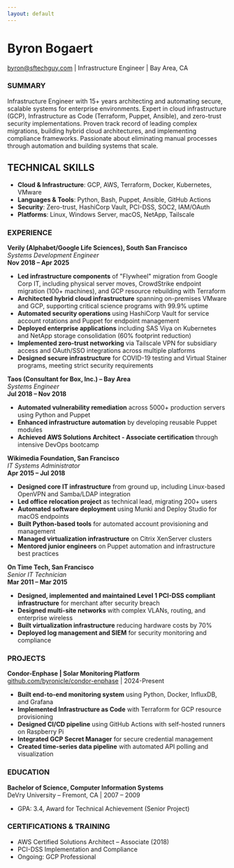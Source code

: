 ```yaml
---
layout: default
---
```

# Byron Bogaert  
byron@sftechguy.com | Infrastructure Engineer | Bay Area, CA

### SUMMARY  
Infrastructure Engineer with 15+ years architecting and automating secure,
scalable systems for enterprise environments. Expert in cloud infrastructure
(GCP), Infrastructure as Code (Terraform, Puppet, Ansible), and zero-trust
security implementations. Proven track record of leading complex migrations,
building hybrid cloud architectures, and implementing compliance frameworks.
Passionate about eliminating manual processes through automation and building
systems that scale.

## TECHNICAL SKILLS
- **Cloud & Infrastructure**: GCP, AWS, Terraform, Docker, Kubernetes, VMware
- **Languages & Tools**: Python, Bash, Puppet, Ansible, GitHub Actions
- **Security**: Zero-trust, HashiCorp Vault, PCI-DSS, SOC2, IAM/OAuth
- **Platforms**: Linux, Windows Server, macOS, NetApp, Tailscale

### EXPERIENCE  
**Verily (Alphabet/Google Life Sciences), South San Francisco**  
*Systems Development Engineer*  
**Nov 2018 – Apr 2025**  
- **Led infrastructure components** of "Flywheel" migration from Google Corp
  IT, including physical server moves, CrowdStrike endpoint migration (100+
  machines), and GCP resource rebuilding with Terraform
- **Architected hybrid cloud infrastructure** spanning on-premises VMware and
  GCP, supporting critical science programs with 99.9% uptime
- **Automated security operations** using HashiCorp Vault for service account
  rotations and Puppet for endpoint management
- **Deployed enterprise applications** including SAS Viya on Kubernetes and
  NetApp storage consolidation (60% footprint reduction)
- **Implemented zero-trust networking** via Tailscale VPN for subsidiary
  access and OAuth/SSO integrations across multiple platforms
- **Designed secure infrastructure** for COVID-19 testing and Virtual Stainer
  programs, meeting strict security requirements

**Taos (Consultant for Box, Inc.) – Bay Area**  
*Systems Engineer*  
**Jul 2018 – Nov 2018**  
- **Automated vulnerability remediation** across 5000+ production servers
  using Python and Puppet
- **Enhanced infrastructure automation** by developing reusable Puppet modules
- **Achieved AWS Solutions Architect - Associate certification** through
  intensive DevOps bootcamp  

**Wikimedia Foundation, San Francisco**  
*IT Systems Administrator*  
**Apr 2015 – Jul 2018**  
- **Designed core IT infrastructure** from ground up, including Linux-based
  OpenVPN and Samba/LDAP integration
- **Led office relocation project** as technical lead, migrating 200+ users
- **Automated software deployment** using Munki and Deploy Studio for macOS
  endpoints
- **Built Python-based tools** for automated account provisioning and
  management
- **Managed virtualization infrastructure** on Citrix XenServer clusters
- **Mentored junior engineers** on Puppet automation and infrastructure best
  practices

**On Time Tech, San Francisco**  
*Senior IT Technician*  
**Mar 2011 – Mar 2015**  
- **Designed, implemented and maintained Level 1 PCI-DSS compliant
  infrastructure** for merchant after security breach
- **Designed multi-site networks** with complex VLANs, routing, and
  enterprise wireless
- **Built virtualization infrastructure** reducing hardware costs by 70%
- **Deployed log management and SIEM** for security monitoring and compliance  

### PROJECTS
**Condor-Enphase | Solar Monitoring Platform**  
[github.com/byronicle/condor-enphase](https://github.com/byronicle/condor-enphase) | 2024-Present

- **Built end-to-end monitoring system** using Python, Docker, InfluxDB, and
  Grafana
- **Implemented Infrastructure as Code** with Terraform for GCP resource
  provisioning
- **Designed CI/CD pipeline** using GitHub Actions with self-hosted runners
  on Raspberry Pi
- **Integrated GCP Secret Manager** for secure credential management
- **Created time-series data pipeline** with automated API polling and
  visualization

### EDUCATION
**Bachelor of Science, Computer Information Systems**  
DeVry University – Fremont, CA | 2007 – 2009
- GPA: 3.4, Award for Technical Achievement (Senior Project)

### CERTIFICATIONS & TRAINING
- AWS Certified Solutions Architect – Associate (2018)
- PCI-DSS Implementation and Compliance
- Ongoing: GCP Professional
